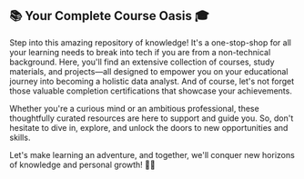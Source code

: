 ## 📚 Your Complete Course Oasis 🎓

Step into this amazing repository of knowledge! It's a one-stop-shop for all your learning needs to break into tech if you are from a non-technical background. 
Here, you'll find an extensive collection of courses, study materials, and projects—all designed to empower you on your educational journey into becoming a holistic data analyst.
And of course, let's not forget those valuable completion certifications that showcase your achievements.

Whether you're a curious mind or an ambitious professional, these thoughtfully curated resources are here to support and guide you. 
So, don't hesitate to dive in, explore, and unlock the doors to new opportunities and skills.

Let's make learning an adventure, and together, we'll conquer new horizons of knowledge and personal growth! 🌟🚀
